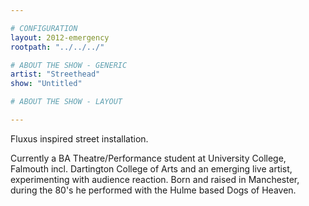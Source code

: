 ```yaml
---

# CONFIGURATION
layout: 2012-emergency
rootpath: "../../../"

# ABOUT THE SHOW - GENERIC
artist: "Streethead"
show: "Untitled"

# ABOUT THE SHOW - LAYOUT

---
```


Fluxus inspired street installation.

Currently a BA Theatre/Performance student at University College, Falmouth incl. Dartington College of Arts and an emerging live artist, experimenting with audience reaction. Born and raised in Manchester, during the 80's he performed with the Hulme based Dogs of Heaven.